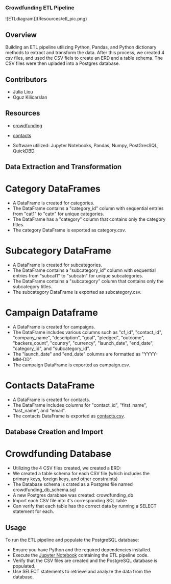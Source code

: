 ### Crowdfunding ETL Pipeline

![ETLdiagram]](Resources/etl_pic.png)

## Overview
Building an ETL pipeline utilizing Python, Pandas, and Python dictionary methods to extract and transform the data. After this process, we created 4 csv files, and used the CSV fiels to create an ERD and a table schema. The CSV files were then upladed into a Postgres database. 

## Contributors
- Julia Liou
- Oguz Kilicarslan

## Resources

- [crowdfunding](Resources/crowdfunding.xlsx)
- [contacts](Resources/contacts.xlsx)

- Software utilized:
Jupyter Notebooks, Pandas, Numpy, PostGresSQL, QuickDBD

## Data Extraction and Transformation

# Category DataFrames
- A DataFrame is created for categories.
- The DataFrame contains a "category_id" column with sequential entries from "cat1" to "catn" for unique categories.
- The DataFrame has a "category" column that contains only the category titles.
- The category DataFrame is exported as category.csv.

# Subcategory DataFrame
- A DataFrame is created for subcategories.
- The DataFrame contains a "subcategory_id" column with sequential entries from "subcat1" to "subcatn" for unique subcategories.
- The DataFrame contains a "subcategory" column that contains only the subcategory titles.
- The subcategory DataFrame is exported as subcategory.csv.

# Campaign Dataframe 
- A DataFrame is created for campaigns.
- The DataFrame includes various columns such as "cf_id", "contact_id", "company_name", "description", "goal", "pledged", "outcome", "backers_count", "country", "currency", "launch_date", "end_date", "category_id", and "subcategory_id".
- The "launch_date" and "end_date" columns are formatted as "YYYY-MM-DD".
- The campaign DataFrame is exported as campaign.csv.

# Contacts DataFrame
- A DataFrame is created for contacts.
- The DataFrame includes columns for "contact_id", "first_name", "last_name", and "email".
- The contacts DataFrame is exported as [contacts.csv](Resources/contacts.csv).

## Database Creation and Import
# Crowdfunding Database
- Utilizing the 4 CSV files created, we created a ERD:
- We created a table schema for each CSV file (which includes the primary keys, foreign keys, and other constraints)
- The Database schema is crated as a Postgres file named crowdfunding_db_schema.sql 
- A new Postgres darabase was created: crowdfunding_db
- Import each CSV file into it's corresponding SQL table
- Can verify that each table has the correct data by running a SELECT statement for each.

## Usage
To run the ETL pipeline and populate the PostgreSQL database:

- Ensure you have Python and the required dependencies installed.
- Execute the [Jupyter Notebook](ETL_Mini_Project_JLiou_OKilicarslan.ipynb.ipynb) containing the ETL pipeline code.
- Verify that the CSV files are created and the PostgreSQL database is populated.
- Use SELECT statements to retrieve and analyze the data from the database.